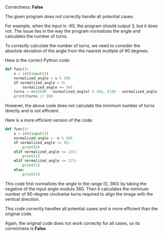 Correctness: **False**

The given program does not correctly handle all potential cases. 

For example, when the input is -60, the program should output 3, but it does not. The issue lies in the way the program normalizes the angle and calculates the number of turns.

To correctly calculate the number of turns, we need to consider the absolute deviation of the angle from the nearest multiple of 90 degrees. 

Here is the correct Python code:

```python
def func():
    x = int(input())
    normalized_angle = x % 360
    if normalized_angle < 0:
        normalized_angle += 360
    turns = min((90 - normalized_angle) % 360, (180 - normalized_angle) % 360, (270 - normalized_angle) % 360, (360 - normalized_angle) % 360)
    print(turns // 90)
```
However, the above code does not calculate the minimum number of turns directly and is not efficient.

Here is a more efficient version of the code:

```python
def func():
    x = int(input())
    normalized_angle = -x % 360
    if normalized_angle <= 45:
        print(0)
    elif normalized_angle <= 135:
        print(1)
    elif normalized_angle <= 225:
        print(2)
    else:
        print(3)
```
This code first normalizes the angle to the range [0, 360) by taking the negative of the input angle modulo 360. Then it calculates the minimum number of 90-degree clockwise turns required to align the image with the vertical direction. 

This code correctly handles all potential cases and is more efficient than the original code. 

Again, the original code does not work correctly for all cases, so its correctness is **False**.